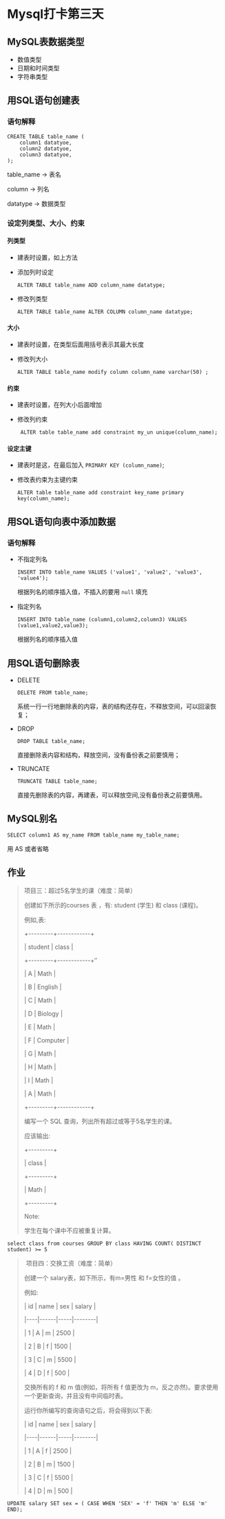 # Mysql打卡第三天

## MySQL表数据类型

* 数值类型
* 日期和时间类型
* 字符串类型



## 用SQL语句创建表

### 语句解释

```mysql
CREATE TABLE table_name (
    column1 datatyoe,
    column2 datatyoe,
    column3 datatyoe,
);
```

table_name -> 表名

column -> 列名

datatype -> 数据类型

### 设定列类型、大小、约束

#### 列类型

* 建表时设置，如上方法

* 添加列时设定

  ```mysql
  ALTER TABLE table_name ADD column_name datatype;
  ```

* 修改列类型

  ```mysql
  ALTER TABLE table_name ALTER COLUMN column_name datatype;
  ```

#### 大小

* 建表时设置，在类型后面用括号表示其最大长度

* 修改列大小

  ```mysql
  ALTER TABLE table_name modify column column_name varchar(50) ;
  ```

#### 约束

* 建表时设置，在列大小后面增加

* 修改列约束

  ```mysql
   ALTER table table_name add constraint my_un unique(column_name);
  ```

#### 设定主键

* 建表时是这，在最后加入 `PRIMARY KEY (column_name)`;

* 修改表约束为主键约束

  ```mysql
  ALTER table table_name add constraint key_name primary key(column_name);
  ```



## 用SQL语句向表中添加数据

### 语句解释

* 不指定列名

  ```mysql
  INSERT INTO table_name VALUES ('value1', 'value2', 'value3', 'value4');
  ```

  根据列名的顺序插入值，不插入的要用 `null` 填充

* 指定列名

  ```mysql
  INSERT INTO table_name (column1,column2,column3) VALUES (value1,value2,value3);
  ```

  根据列名的顺序插入值



## 用SQL语句删除表

* DELETE

  ```mysql
  DELETE FROM table_name;	
  ```

  系统一行一行地删除表的内容，表的结构还存在，不释放空间，可以回滚恢复；

* DROP

  ```mysql
  DROP TABLE table_name;
  ```

  直接删除表内容和结构，释放空间，没有备份表之前要慎用；

* TRUNCATE

  ```mysql
  TRUNCATE TABLE table_name;
  ```

  直接先删除表的内容，再建表，可以释放空间,没有备份表之前要慎用。



## MySQL别名

```mysql
SELECT column1 AS my_name FROM table_name my_table_name;
```

用 AS 或者省略



## 作业

> 项目三：超过5名学生的课（难度：简单）
>
> 创建如下所示的courses 表 ，有: student (学生) 和 class (课程)。
>
> 例如,表:
>
> +---------+------------+
>
> | student | class      |
>
> +---------+------------+‘’
>
> | A       | Math       |
>
> | B       | English    |
>
> | C       | Math       |
>
> | D       | Biology    |
>
> | E       | Math       |
>
> | F       | Computer   |
>
> | G       | Math       |
>
> | H       | Math       |
>
> | I       | Math       |
>
> | A      | Math       |
>
> +---------+------------+
>
> 
>
> 编写一个 SQL 查询，列出所有超过或等于5名学生的课。
>
> 应该输出:
>
> +---------+
>
> | class   |
>
> +---------+
>
> | Math    |
>
> +---------+
>
> Note:
>
> 学生在每个课中不应被重复计算。

```mysql
select class from courses GROUP BY class HAVING COUNT( DISTINCT student) >= 5
```



> ​	项目四：交换工资（难度：简单）
>
> 创建一个 salary表，如下所示，有m=男性 和 f=女性的值 。
>
> 例如:
>
> | id | name | sex | salary |
>
> |----|------|-----|--------|
>
> | 1  | A    | m   | 2500   |
>
> | 2  | B    | f   | 1500   |
>
> | 3  | C    | m   | 5500   |
>
> | 4  | D    | f   | 500    |
>
> 
>
> 交换所有的 f 和 m 值(例如，将所有 f 值更改为 m，反之亦然)。要求使用一个更新查询，并且没有中间临时表。
>
> 运行你所编写的查询语句之后，将会得到以下表:
>
> | id | name | sex | salary |
>
> |----|------|-----|--------|
>
> | 1  | A    | f  | 2500   |
>
> | 2  | B    | m   | 1500   |
>
> | 3  | C    | f   | 5500   |
>
> | 4  | D    | m   | 500    |

```mysql
UPDATE salary SET sex = ( CASE WHEN 'SEX' = 'f' THEN 'm' ELSE 'm' END);
```

